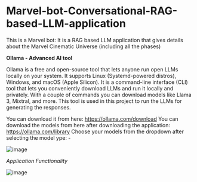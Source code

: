 # Marvel-bot-Conversational-RAG-based-LLM-application
This is a Marvel bot: It is a RAG based LLM application that gives details about the Marvel Cinematic Universe (including all the phases)

**Ollama - Advanced AI tool**

Ollama is a free and open-source tool that lets anyone run open LLMs locally on your system. It supports Linux (Systemd-powered distros), Windows, and macOS (Apple Silicon).
It is a command-line interface (CLI) tool that lets you conveniently download LLMs and run it locally and privately. With a couple of commands you can download models like Llama 3, Mixtral, and more. This tool is used in this project to run the LLMs for generating the responses.

You can download it from here: https://ollama.com/download
You can download the models from here after downloading the application: https://ollama.com/library
Choose your models from the dropdown after selecting the model ype: -

![image](https://github.com/user-attachments/assets/e45112a4-122d-4c9c-a8f5-158e7d92fe01)


*Application Functionality*

![image](https://github.com/user-attachments/assets/8cd7bea7-1f99-4ce9-9ce5-300f3edeb365)
